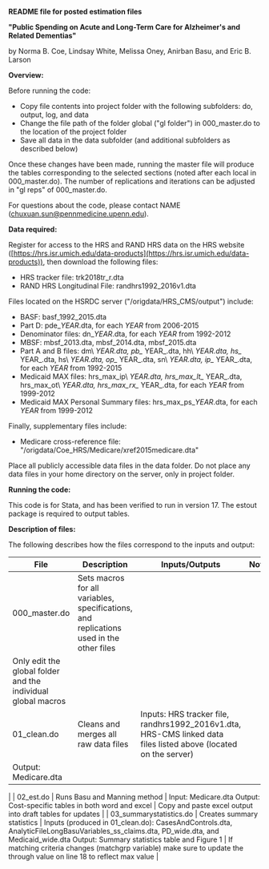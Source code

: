 **README file for posted estimation files**

**&quot;Public Spending on Acute and Long-Term Care for Alzheimer&#39;s and Related Dementias&quot;**

by Norma B. Coe, Lindsay White, Melissa Oney, Anirban Basu, and Eric B. Larson

**Overview:**

Before running the code:

- Copy file contents into project folder with the following subfolders: do, output, log, and data
- Change the file path of the folder global (&quot;gl folder&quot;) in 000\_master.do to the location of the project folder
- Save all data in the data subfolder (and additional subfolders as described below)

Once these changes have been made, running the master file will produce the tables corresponding to the selected sections (noted after each local in 000\_master.do). The number of replications and iterations can be adjusted in &quot;gl reps&quot; of 000\_master.do.

For questions about the code, please contact NAME (chuxuan.sun@pennmedicine.upenn.edu).

**Data required:**

Register for access to the HRS and RAND HRS data on the HRS website ([https://hrs.isr.umich.edu/data-products](https://hrs.isr.umich.edu/data-products)), then download the following files:

- HRS tracker file: trk2018tr\_r.dta
- RAND HRS Longitudinal File: randhrs1992\_2016v1.dta

Files located on the HSRDC server (&quot;/origdata/HRS\_CMS/output&quot;) include:

- BASF: basf\_1992\_2015.dta
- Part D: pde\__YEAR_.dta, for each _YEAR_ from 2006-2015
- Denominator files: dn\__YEAR_.dta, for each _YEAR_ from 1992-2012
- MBSF: mbsf\_2013.dta, mbsf\_2014.dta, mbsf\_2015.dta
- Part A and B files: dm\ __YEAR_.dta, pb\__ YEAR_.dta, hh\ __YEAR_.dta, hs\__ YEAR_.dta, hs\ __YEAR_.dta, op\__ YEAR_.dta, sn\ __YEAR_.dta, ip\__ YEAR_.dta, for each _YEAR_ from 1992-2015
- Medicaid MAX files: hrs\_max\_ip\ __YEAR_.dta, hrs\_max\_lt\__ YEAR_.dta, hrs\_max\_ot\ __YEAR_.dta, hrs\_max\_rx\__ YEAR_.dta, for each _YEAR_ from 1999-2012
- Medicaid MAX Personal Summary files: hrs\_max\_ps\__YEAR_.dta, for each _YEAR_ from 1999-2012

Finally, supplementary files include:

- Medicare cross-reference file: &quot;/origdata/Coe\_HRS/Medicare/xref2015medicare.dta&quot;

Place all publicly accessible data files in the data folder. Do not place any data files in your home directory on the server, only in project folder.

**Running the code:**

This code is for Stata, and has been verified to run in version 17. The estout package is required to output tables.

**Description of files:**

The following describes how the files correspond to the inputs and output:

| File | Description | Inputs/Outputs | Notes |
| --- | --- | --- | --- |
| 000\_master.do | Sets macros for all variables, specifications, and replications used in the other files |
 | Only edit the global folder and the individual global macros |
| 01\_clean.do | Cleans and merges all raw data files | Inputs: HRS tracker file, randhrs1992\_2016v1.dta, HRS-CMS linked data files listed above (located on the server)
Output: Medicare.dta |
 |
| 02\_est.do | Runs Basu and Manning method | Input: Medicare.dta
Output: Cost-specific tables in both word and excel | Copy and paste excel output into draft tables for updates |
| 03\_summarystatistics.do | Creates summary statistics | Inputs (produced in 01\_clean.do): CasesAndControls.dta, AnalyticFileLongBasuVariables\_ss\_claims.dta, PD\_wide.dta, and Medicaid\_wide.dta
Output: Summary statistics table and Figure 1 | If matching criteria changes (matchgrp variable) make sure to update the through value on line 18 to reflect max value |
